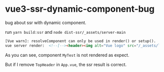 # vue3-ssr-dynamic-component-bug
bug about ssr with dynamic component.

run `yarn build:ssr` and `node dist-ssr/_assets/server-main`

```html
[Vue warn]: resolveComponent can only be used in render() or setup().
vue server render:  <!--[--><header><img alt="Vue logo" src="/_assets/logo.3b714202.png"></header><main><MyTest></MyTest></main><footer> thanks vue3 </footer><!--]-->
```

As you can see, component `MyTest` is not rendered as expect.

But if I remove `TopHeader` in `App.vue`, the ssr result is correct.
